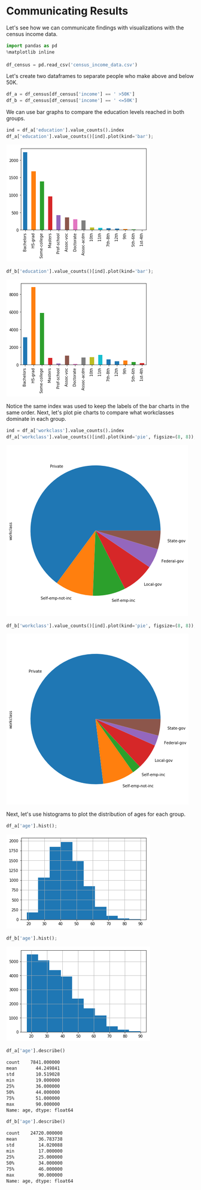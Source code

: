 
# Communicating Results
Let's see how we can communicate findings with visualizations with the census income data.


```python
import pandas as pd
%matplotlib inline

df_census = pd.read_csv('census_income_data.csv')
```

Let's create two dataframes to separate people who make above and below 50K.


```python
df_a = df_census[df_census['income'] == ' >50K']
df_b = df_census[df_census['income'] == ' <=50K']
```

We can use bar graphs to compare the education levels reached in both groups.


```python
ind = df_a['education'].value_counts().index
df_a['education'].value_counts()[ind].plot(kind='bar');
```


![output_5_0](images/output_5_0.png)



```python
df_b['education'].value_counts()[ind].plot(kind='bar');
```


![output_6_0](images/output_6_0.png)


Notice the same index was used to keep the labels of the bar charts in the same order. Next, let's plot pie charts to compare what workclasses dominate in each group.


```python
ind = df_a['workclass'].value_counts().index
df_a['workclass'].value_counts()[ind].plot(kind='pie', figsize=(8, 8));
```


![output_8_0](images/output_8_0.png)



```python
df_b['workclass'].value_counts()[ind].plot(kind='pie', figsize=(8, 8));
```


![output_9_0](images/output_9_0.png)


Next, let's use histograms to plot the distribution of ages for each group.


```python
df_a['age'].hist();
```


![output_11_0](images/output_11_0.png)



```python
df_b['age'].hist();
```


![output_12_0](images/output_12_0.png)



```python
df_a['age'].describe()
```




    count    7841.000000
    mean       44.249841
    std        10.519028
    min        19.000000
    25%        36.000000
    50%        44.000000
    75%        51.000000
    max        90.000000
    Name: age, dtype: float64




```python
df_b['age'].describe()
```




    count    24720.000000
    mean        36.783738
    std         14.020088
    min         17.000000
    25%         25.000000
    50%         34.000000
    75%         46.000000
    max         90.000000
    Name: age, dtype: float64




```python

```
